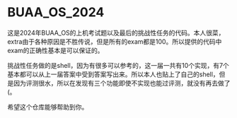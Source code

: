 # BUAA_OS_2024

这是2024年BUAA_OS的上机考试题以及最后的挑战性任务的代码。本人很菜，extra由于各种原因是不胜传说，但是所有的exam都是100。所以提供的代码中exam的正确性基本是可以保证的。

挑战性任务做的是shell，因为有很多可以参考的，这一届一共有10个实现，有7个基本都可以从上一届答案中受到答案写出来。所以本人也贴上了自己的shell，但是因为评测很水，所以在发现有三个功能即使不实现也能过评测，就没有再去做了(。

希望这个仓库能够帮助到你。

